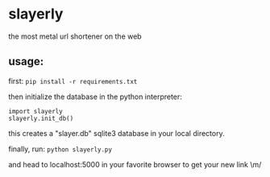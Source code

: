 # slayerly
the most metal url shortener on the web

## usage:
first:
```pip install -r requirements.txt```

then initialize the database in the python interpreter:
```
import slayerly
slayerly.init_db()
```
this creates a "slayer.db" sqlite3 database in your local directory.

finally, run:
```python slayerly.py```

and head to localhost:5000 in your favorite browser to get your new link \m/
